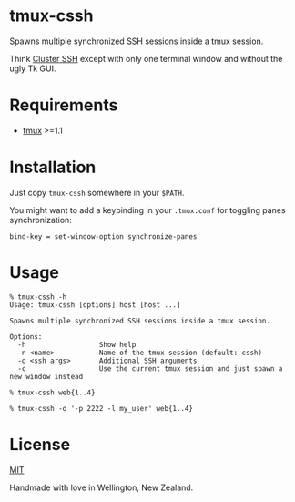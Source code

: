 # tmux-cssh

Spawns multiple synchronized SSH sessions inside a tmux session.

Think [Cluster SSH](https://github.com/duncs/clusterssh) except with only one terminal window and without the ugly Tk GUI.

# Requirements

- [tmux](https://tmux.github.io/) >=1.1

# Installation

Just copy `tmux-cssh` somewhere in your `$PATH`.

You might want to add a keybinding in your `.tmux.conf` for toggling panes synchronization:
```
bind-key = set-window-option synchronize-panes
```

# Usage

```
% tmux-cssh -h
Usage: tmux-cssh [options] host [host ...]

Spawns multiple synchronized SSH sessions inside a tmux session.

Options:
  -h                  Show help
  -n <name>           Name of the tmux session (default: cssh)
  -o <ssh args>       Additional SSH arguments
  -c                  Use the current tmux session and just spawn a new window instead

% tmux-cssh web{1..4}

% tmux-cssh -o '-p 2222 -l my_user' web{1..4}
```

# License

[MIT](LICENSE.md)

Handmade with love in Wellington, New Zealand.
